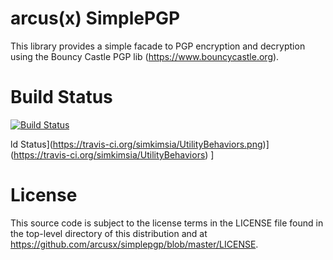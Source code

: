 # arcus(x) SimplePGP
This library provides a simple facade to PGP encryption and decryption using
the Bouncy Castle PGP lib (https://www.bouncycastle.org).

# Build Status
[![Build Status](https://travis-ci.org/arcusx/simplepgp.svg)](https://travis-ci.org/arcusx/simplepgp)


ld Status](https://travis-ci.org/simkimsia/UtilityBehaviors.png)](https://travis-ci.org/simkimsia/UtilityBehaviors)
]

# License
This source code is subject to the license terms in the LICENSE file found in
the top-level directory of this distribution and at 
https://github.com/arcusx/simplepgp/blob/master/LICENSE.
